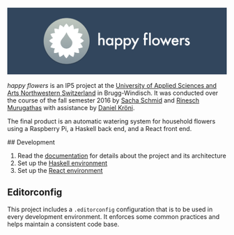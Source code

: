 ![happy flowers logo](intro.png)

*happy flowers* is an IP5 project at the [University of Applied Sciences and Arts Northwestern Switzerland](http://www.fhnw.ch/homepage) in Brugg-Windisch. It was conducted over the course of the fall semester 2016 by [Sacha Schmid](https://github.com/RadLikeWhoa/) and [Rinesch Murugathas](https://github.com/Rinesch) with assistance by [Daniel Kröni](https://github.com/danielkroeni).

The final product is an automatic watering system for household flowers using a Raspberry Pi, a Haskell back end, and a React front end.

## Development

1. Read the [documentation](docs/) for details about the project and its architecture
2. Set up the [Haskell environment](rpi/)
3. Set up the [React environment](web/)

## Editorconfig

This project includes a `.editorconfig` configuration that is to be used in every development environment. It enforces some common practices and helps maintain a consistent code base.
